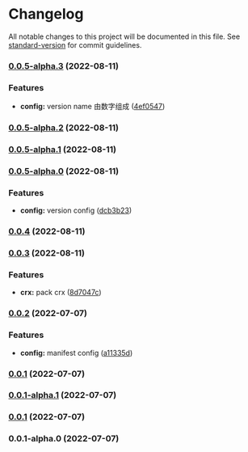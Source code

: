# Changelog

All notable changes to this project will be documented in this file. See [standard-version](https://github.com/conventional-changelog/standard-version) for commit guidelines.

### [0.0.5-alpha.3](https://github.com/singcl/vite-crx-vue-ks/compare/v0.0.5-alpha.2...v0.0.5-alpha.3) (2022-08-11)


### Features

* **config:** version name 由数字组成 ([4ef0547](https://github.com/singcl/vite-crx-vue-ks/commit/4ef0547ecc486cdcc514f1cbbbea5a5299c29291))

### [0.0.5-alpha.2](https://github.com/singcl/vite-crx-vue-ks/compare/v0.0.5-alpha.1...v0.0.5-alpha.2) (2022-08-11)

### [0.0.5-alpha.1](https://github.com/singcl/vite-crx-vue-ks/compare/v0.0.5-alpha.0...v0.0.5-alpha.1) (2022-08-11)

### [0.0.5-alpha.0](https://github.com/singcl/vite-crx-vue-ks/compare/v0.0.4...v0.0.5-alpha.0) (2022-08-11)


### Features

* **config:** version config ([dcb3b23](https://github.com/singcl/vite-crx-vue-ks/commit/dcb3b23efd92bd9edcc93a72a9aaed3587659890))

### [0.0.4](https://github.com/singcl/vite-crx-vue-ks/compare/v0.0.3...v0.0.4) (2022-08-11)

### [0.0.3](https://github.com/singcl/vite-crx-vue-ks/compare/v0.0.2...v0.0.3) (2022-08-11)


### Features

* **crx:** pack crx ([8d7047c](https://github.com/singcl/vite-crx-vue-ks/commit/8d7047cf277e48b81312358bc9ca8a236f2e30a7))

### [0.0.2](https://github.com/singcl/vite-crx-vue-ks/compare/v0.0.1-alpha.1...v0.0.2) (2022-07-07)


### Features

* **config:** manifest config ([a11335d](https://github.com/singcl/vite-crx-vue-ks/commit/a11335df8f68bc52f75530102b69e0d6b0f21be4))

### [0.0.1](///compare/v0.0.1-alpha.1...v0.0.1) (2022-07-07)

### [0.0.1-alpha.1](///compare/v0.0.1...v0.0.1-alpha.1) (2022-07-07)

### [0.0.1](///compare/v0.0.1-alpha.0...v0.0.1) (2022-07-07)

### 0.0.1-alpha.0 (2022-07-07)

